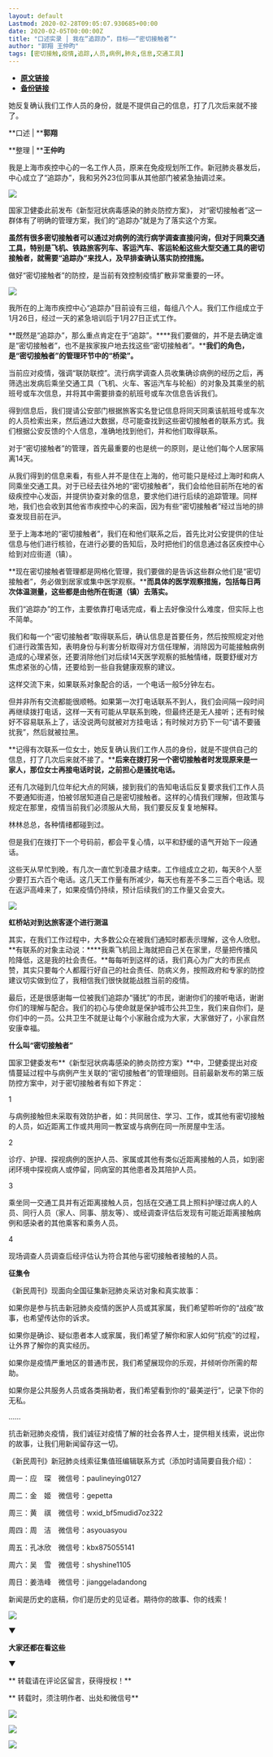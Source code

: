 ```yaml
---
layout: default
Lastmod: 2020-02-28T09:05:07.930685+00:00
date: 2020-02-05T00:00:00Z
title: "口述实录 │ 我在“追踪办”，目标——“密切接触者”"
author: "郭翔 王仲昀"
tags: [密切接触,疫情,追踪,人员,病例,肺炎,信息,交通工具]
---
```


* [**原文链接**](http://mp.weixin.qq.com/s?__biz=MTUzMDQzNjMwMQ==&mid=2652824587&idx=2&sn=ef7b0162ab640a2eda565bcde894bea5&chksm=68ed29a95f9aa0bf9d18d27763799cf6dd514878f02942129d8826552b6e9e7b51d8e3bf15ec#rd)
* [**备份链接**](http://archive.ph/nv4K6)


  

  

  

  

她反复确认我们工作人员的身份，就是不提供自己的信息，打了几次后来就不接了。

  

  

  

  

**口述 | ****郭翔**  

**整理 | ****王仲昀**

我是上海市疾控中心的一名工作人员，原来在免疫规划所工作。新冠肺炎暴发后，中心成立了“追踪办”，我和另外23位同事从其他部门被紧急抽调过来。

![](/images/post/fbbc14c6f8bfb2785b8413a33015669d.jpg)

国家卫健委此前发布《新型冠状病毒感染的肺炎防控方案》， 对“密切接触者”这一群体有了明确的管理方案，我们的“追踪办”就是为了落实这个方案。  

**虽然有很多密切接触者可以通过对病例的流行病学调查直接问询，但对于同乘交通工具，特别是飞机、铁路旅客列车、客运汽车、客运轮船这些大型交通工具的密切接触者，就需要“追踪办”来找人，及早排查确认落实防控措施。**

做好“密切接触者”的防控，是当前有效控制疫情扩散非常重要的一环。

![](/images/post/8d7c8cc876ba8c0023f1a3971110118e.jpg)

我所在的上海市疾控中心“追踪办”目前设有三组，每组八个人。我们工作组成立于1月26日，经过一天的紧急培训后于1月27日正式工作。  

**既然是“追踪办”，那么重点肯定在于“追踪”。****我们要做的，并不是去确定谁是“密切接触者”，也不是挨家挨户地去找这些“密切接触者”。****我们的角色，是“密切接触者”的管理环节中的“桥梁”。**

当前应对疫情，强调“联防联控”。流行病学调查人员收集确诊病例的经历之后，再筛选出发病后乘坐交通工具（飞机、火车、客运汽车与轮船）的对象及其乘坐的航班号或车次信息，并将其中需要排查的航班号或车次信息告诉我们。

得到信息后，我们提请公安部门根据旅客实名登记信息将同天同乘该航班号或车次的人员检索出来，然后通过大数据，尽可能查找到这些密切接触者的联系方式。我们根据公安反馈的个人信息，准确地找到他们，并和他们取得联系。

对于“密切接触者”的管理，首先最重要的也是统一的原则，是让他们每个人居家隔离14天。

从我们得到的信息来看，有些人并不是住在上海的，他可能只是经过上海时和病人同乘坐交通工具。对于已经去往外地的“密切接触者”，我们会给他目前所在地的省级疾控中心发函，并提供协查对象的信息，要求他们进行后续的追踪管理。同样地，我们也会收到其他省市疾控中心的来函，因为有些“密切接触者”经过当地的排查发现目前在沪。

至于上海本地的“密切接触者”，我们在和他们联系之后，首先比对公安提供的住址信息与他们进行核验，在进行必要的告知后，及时把他们的信息通过各区疾控中心给到对应街道（镇）。

**现在密切接触者管理都是网格化管理，我们要做的是告诉这些群众他们是“密切接触者”，务必做到居家或集中医学观察。****而具体的医学观察措施，包括每日两次体温测量，这些都是由他所在街道（镇）去落实。**

我们“追踪办”的工作，主要依靠打电话完成，看上去好像没什么难度，但实际上也不简单。

我们和每一个“密切接触者”取得联系后，确认信息是首要任务，然后按照规定对他们进行政策告知，表明身份与利害分析取得对方信任理解，消除因为可能接触病例造成的心理紧张，还要消除他们对后续14天医学观察的抵触情绪，既要舒缓对方焦虑紧张的心情，还要给到一些自我健康观察的建议。

这样交流下来，如果联系对象配合的话，一个电话一般5分钟左右。

但并非所有交流都能很顺畅。如果第一次打电话联系不到人，我们会间隔一段时间再继续拨打电话，这样一天有可能从早联系到晚，但最终还是无人接听；还有时候好不容易联系上了，话没说两句就被对方挂电话；有时候对方扔下一句“请不要骚扰我”，然后就被拉黑。

**记得有次联系一位女士，她反复确认我们工作人员的身份，就是不提供自己的信息，打了几次后来就不接了。****后来在拨打另一个密切接触者时发现原来是一家人，那位女士再接电话时说，之前担心是骚扰电话。**

还有几次碰到几位年纪大点的阿姨，接到我们的告知电话后反复要求我们工作人员不要通知街道，怕被邻居知道自己是密切接触者。这样的心情我们理解，但政策与规定在那里，疫情当前我们必须服从大局，我们要反反复复地解释。

林林总总，各种情绪都碰到过。

但是我们在拨打下一个号码前，都会平复心情，以平和舒缓的语气开始下一段通话。

这些天从早忙到晚，有几次一直忙到凌晨才结束。工作组成立之初，每天8个人至少要打五六百个电话。这几天工作量有所减少，每天也有差不多二三百个电话。现在返沪高峰来了，如果疫情仍持续，预计后续我们的工作量又会变大。

![](/images/post/4e2ad71705d5848f3d69941d6ded957a.jpg)

**虹桥站对到达旅客逐个进行测温**  

其实，在我们工作过程中，大多数公众在被我们通知时都表示理解，这令人欣慰。**有联系的对象主动说：****我乘飞机回上海就把自己关在家里，尽量把传播风险降低，这是我的社会责任。**每每听到这样的话，我们真心为广大的市民点赞，其实只要每个人都履行好自己的社会责任、防病义务，按照政府和专家的防控建议切实做到位了，我相信我们很快就能战胜当前的疫情。

最后，还是很感谢每一位被我们追踪办“骚扰”的市民，谢谢你们的接听电话，谢谢你们的理解与配合。我们的初心与使命就是保护城市公共卫生，我们来自你们，是你们中的一员。公共卫生不就是让每个小家融合成为大家，大家做好了，小家自然安康幸福。

  

  

**什么叫“密切接触者”**

  

  

国家卫健委发布**《新型冠状病毒感染的肺炎防控方案》**中，卫健委提出对疫情蔓延过程中与病例产生关联的“密切接触者”的管理细则。目前最新发布的第三版防控方案中，对于密切接触者有如下界定：

1

与病例接触但未采取有效防护者，如：共同居住、学习、工作，或其他有密切接触的人员，如近距离工作或共用同一教室或与病例在同一所房屋中生活。

  

2

诊疗、护理、探视病例的医护人员、家属或其他有类似近距离接触的人员，如到密闭环境中探视病人或停留，同病室的其他患者及其陪护人员。

  

3

乘坐同一交通工具并有近距离接触人员，包括在交通工具上照料护理过病人的人员、同行人员（家人、同事、朋友等）、或经调查评估后发现有可能近距离接触病例和感染者的其他乘客和乘务人员。

  

4

现场调查人员调查后经评估认为符合其他与密切接触者接触的人员。

  

  

**征集令**

《新民周刊》现面向全国征集新冠肺炎采访对象和真实故事：

如果你是参与抗击新冠肺炎疫情的医护人员或其家属，我们希望聆听你的“战疫”故事，也希望传达你的诉求。

如果你是确诊、疑似患者本人或家属，我们希望了解你和家人如何“抗疫”的过程，让外界了解你的真实经历。

如果你是疫情严重地区的普通市民，我们希望展现你的乐观，并倾听你所需的帮助。

如果你是公共服务人员或各类捐助者，我们希望看到你的“最美逆行”，记录下你的无私。

……

抗击新冠肺炎疫情，我们诚征对疫情了解的社会各界人士，提供相关线索，说出你的故事，让我们用新闻留存这一切。

《新民周刊》新冠肺炎线索征集值班编辑联系方式（添加时请简要自我介绍）：

周一：应　琛　微信号：paulineying0127

周二：金　姬　微信号：gepetta

周三：黄　祺　微信号：wxid\_bf5mudid7oz322

周四：周　洁　微信号：asyouasyou

周五：孔冰欣　微信号：kbx875055141

周六：吴　雪　微信号：shyshine1105

周日：姜浩峰　微信号：jianggeladandong

新闻是历史的底稿，你们是历史的见证者。期待你的故事、你的线索！

![](/images/post/1f5d8391583e261a286fb4c68551cf83.jpg)

▼

**大家还都在看这些**

▼

  

** 转载请在评论区留言，获得授权！**  

** 转载时，须注明作者、出处和微信号**

![](/images/post/3cabaf514879667f2ce43583353016ba.jpg)

![](/images/post/ebc8df4660504b1d47be445d0954e6a6.jpg)

![](/images/post/ba36a5f5b0a85bfcef6b0f2431945a01.jpg)

